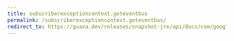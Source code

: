 ```yaml
---
title: subscriberexceptioncontext.geteventbus
permalink: /subscriberexceptioncontext.geteventbus/
redirect_to: https://guava.dev/releases/snapshot-jre/api/docs/com/google/common/eventbus/SubscriberExceptionContext.html#getEventBus--
---
```

